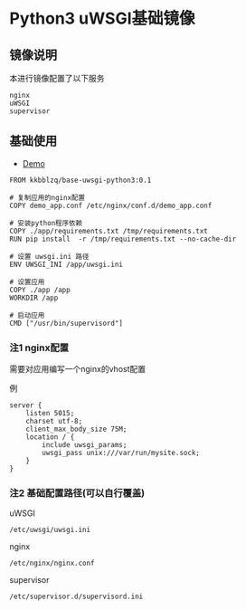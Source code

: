 # Python3 uWSGI基础镜像

## 镜像说明
本进行镜像配置了以下服务
```
nginx
uWSGI
supervisor
```

## 基础使用
* [Demo](./demo/)  

```
FROM kkbblzq/base-uwsgi-python3:0.1

# 复制应用的nginx配置
COPY demo_app.conf /etc/nginx/conf.d/demo_app.conf

# 安装python程序依赖
COPY ./app/requirements.txt /tmp/requirements.txt
RUN pip install  -r /tmp/requirements.txt --no-cache-dir

# 设置 uwsgi.ini 路径
ENV UWSGI_INI /app/uwsgi.ini

# 设置应用
COPY ./app /app
WORKDIR /app

# 启动应用
CMD ["/usr/bin/supervisord"]
```

### 注1 nginx配置
需要对应用编写一个nginx的vhost配置

例

```
server {
    listen 5015;
    charset utf-8;
    client_max_body_size 75M;
    location / {
        include uwsgi_params;
        uwsgi_pass unix:///var/run/mysite.sock;
    }
}
```

### 注2 基础配置路径(可以自行覆盖)


uWSGI

```
/etc/uwsgi/uwsgi.ini
```

nginx

```
/etc/nginx/nginx.conf
```

supervisor

```
/etc/supervisor.d/supervisord.ini
```